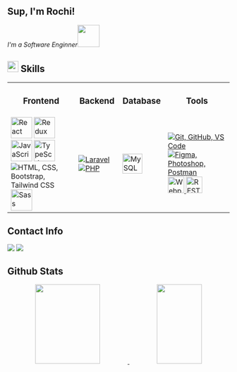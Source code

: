 ## Sup, I'm Rochi!
*I'm a Software Enginner*<img src="https://media.giphy.com/media/WUlplcMpOCEmTGBtBW/giphy.gif" width="50">

<h2><img src="https://media2.giphy.com/media/QssGEmpkyEOhBCb7e1/giphy.gif?cid=ecf05e47a0n3gi1bfqntqmob8g9aid1oyj2wr3ds3mg700bl&rid=giphy.gif" width ="25"> Skills</h2>  

<table>
  <tr>
    <th><h3 align="center">Frontend</h3></th>
    <th><h3 align="center">Backend</h3></th>
    <th><h3 align="center">Database</h3></th>
    <th><h3 align="center">Tools</h3></th>
  </tr>
  <tr>
    <td>
        <img src="https://techstack-generator.vercel.app/react-icon.svg" alt="React" width="48" height="48" />
        <img src="https://techstack-generator.vercel.app/redux-icon.svg" alt="Redux" width="48" height="48" />
        <img src="https://techstack-generator.vercel.app/js-icon.svg" alt="JavaScript" width="48" height="48" />
        <img src="https://techstack-generator.vercel.app/ts-icon.svg" alt="TypeScript" width="48" height="48" />
        <img src="https://skillicons.dev/icons?i=html,css,bootstrap,tailwindcss" alt="HTML, CSS, Bootstrap, Tailwind CSS" />
        <img src="https://techstack-generator.vercel.app/sass-icon.svg" alt="Sass" width="48" height="48" />
    </td>
    <td>
      <a href="https://skillicons.dev">
        <img src="https://skillicons.dev/icons?i=laravel" alt="Laravel" />
        <img src="https://skillicons.dev/icons?i=php" alt="PHP" />
      </a>
    </td>
    <td>
      <a href="https://skillicons.dev">
        <img src="https://techstack-generator.vercel.app/mysql-icon.svg" alt="MySQL" width="45" height="45" />
      </a>
    </td>
    <td>
      <a href="https://skillicons.dev">
        <img src="https://skillicons.dev/icons?i=git,github,vscode" alt="Git, GitHub, VS Code" />
        <img src="https://skillicons.dev/icons?i=figma,photoshop,postman" alt="Figma, Photoshop, Postman" />
        <img src="https://techstack-generator.vercel.app/webpack-icon.svg" alt="Webpack" width="37" height="37" />
        <img src="https://techstack-generator.vercel.app/restapi-icon.svg" alt="REST API" width="37" height="37" />
      </a>
    </td>
  </tr>
</table>

## Contact Info

<p align="left">
  <a href = "mailto:rochithefox@gmail.com"><img src="https://img.shields.io/badge/-Gmail-%23333?style=for-the-badge&logo=gmail&logoColor=red"/></a>
  <a target="_blank" href = "https://t.me/Rochiyoung"><img src="https://img.shields.io/badge/-Telegram-%23333?style=for-the-badge&logo=telegram&logoColor=blue"/></a>
</p>

## Github Stats

<p align="center">
        <a href="https://github-readme-stats-eight-theta.vercel.app/api/top-langs/?username=rochifox&theme=prussian&show_icons=true&hide_border=true&layout=compact">
            <img width="54%" height="180em" src="https://github-readme-stats-eight-theta.vercel.app/api?username=rochifox&rank_icon=percentile&show_icons=true&hide_border=true&include_all_commits=true&count_private=true&theme=prussian" />
            <img width="45%" height="180em" src="https://github-readme-stats-eight-theta.vercel.app/api/top-langs/?username=rochifox&show_icons=true&hide_border=true&layout=compact&theme=prussian"/>
        </a>
</p>

